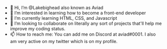 - 👋 Hi, I’m @Lakebighead also known as Aviad
- 👀 I’m interested in learning how to become a front-end developer
- 🌱 I’m currently learning HTML, CSS, and Javascript
- 💞️ I’m looking to collaborate on literally any sort of projects that'll help me improve my coding status.
- 📫 How to reach me: You can add me on Discord at aviad#0001. I also am very active on my twitter which is on my profile.

<!---
Lakebighead/Lakebighead is a ✨ special ✨ repository because its `README.md` (this file) appears on your GitHub profile.
You can click the Preview link to take a look at your changes.
--->
